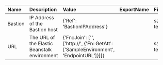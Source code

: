 | Name    | Description                                  | Value                                                                                 | ExportName   | Filename             |
|:--------|:---------------------------------------------|:--------------------------------------------------------------------------------------|:-------------|:---------------------|
| Bastion | IP Address of the Bastion host               | {'Ref': 'BastionIPAddress'}                                                           |              | sample-template.json |
| URL     | The URL of the Elastic Beanstalk environment | {'Fn::Join': ['', ['http://', {'Fn::GetAtt': ['SampleEnvironment', 'EndpointURL']}]]} |              | sample-template.json |